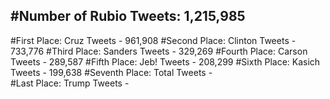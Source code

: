 #Number of Rubio Tweets: 1,215,985
---
#First Place: Cruz Tweets - 961,908
#Second Place: Clinton Tweets - 733,776
#Third Place: Sanders Tweets - 329,269
#Fourth Place: Carson Tweets - 289,587
#Fifth Place: Jeb! Tweets - 208,299
#Sixth Place: Kasich Tweets - 199,638
#Seventh Place: Total Tweets -  
#Last Place: Trump Tweets - 
